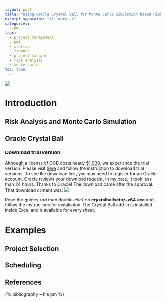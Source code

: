 ```yaml
---
layout: post
title: "Using Oracle Crystal Ball for Monte Carlo Simulation based Risk Analysis"
excerpt_separator: "<!--more-->"
categories:
  - pm
tags:
  - project management
  - pmi
  - startup
  - finance
  - project manager
  - risk analysis
  - monte carlo
toc: true
---
```

![](/assets/img/cb02.PNG)


<!--more-->

# Introduction

## Risk Analysis and Monte Carlo Simulation

## Oracle Crystal Ball

### Download trial version

Although a license of OCB costs nearly [$1,000](https://shop.oracle.com/apex/product?p1=oraclecrystalball&p2=&p3=&p4=&p5=&sc=ocom_crystalball), we experience the trial version.
Please visit [here](https://www.oracle.com/middleware/technologies/crystalball/downloads.html#) and follow the instruction to download trial versions.
To see the download link, you may need to register for an Oracle account.
Oracle reviews your download request.
In my case, it took less than 24 hours.
Thanks to Oracle!
The download came after the approval.
That download content was:
![](/assets/img/cb03.PNG)

Read the guides and then double-click on __crystalballsetup-x64.exe__ and follow the instructions for installation.
The Crystal Ball add-in is installed inside Excel and is available for every sheet.

# Examples

## Project Selection

## Scheduling

## References

{% bibliography --file pm %}